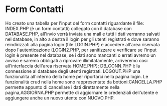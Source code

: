 # Form Contatti
Ho creato una tabella per l'input del form contatti riguardante il file:
INDEX.PHP (è un form contatti) collegato con il database con DATABASE.PHP, all'invio verrà inviata una mail e tutti i dati verranno salvati nel database, in alto a destra il login per gli utenti registrati e dove saranno reindirizzati alla pagina login (file LOGIN.PHP) e
accedere all'area riservata dopo l'autenticazione (LOGIN2.PHP, per sanitizzare e verificare se l'input login è presente nel database, se i dati sono mancanti o errati avremo un avviso e saremo obbligati a riprovare illimitatamente, arriveremo cosi all'interfaccia dell'area riservata HOME.PHP); DB_CONN.PHP è la connessione al database degli utenti registrati.
LOGOUT.PHP una funzionalita all'interno della home per riportarci nella pagina login.
Le funzionalità crud nella home sono rappresentate da bottoni:CANCELLA.PHP permette appunto di cancellare i dati direttamente nella pagina,AGGIORNA.PHP permette di aggiornare le credenziali dell'utente e aggiungere anche un nuovo utente con NUOVO.PHP.






